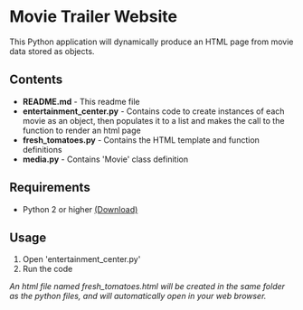 # Movie Trailer Website
This Python application will dynamically produce an HTML page from movie data stored as objects.

## Contents
* **README.md** - This readme file
* **entertainment_center.py** - Contains code to create instances of each movie as an object, then populates it to a list and makes the call to the function to render an html page
* **fresh_tomatoes.py** - Contains the HTML template and function definitions
* **media.py** - Contains 'Movie' class definition

## Requirements
* Python 2 or higher [(Download)](https://www.python.org/downloads/)

## Usage
1. Open 'entertainment_center.py'
2. Run the code

*An html file named fresh_tomatoes.html will be created in the same folder as the python files, and will automatically open in your web browser.* 
